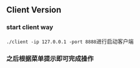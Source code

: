 ## Client Version
### start client way
`./client -ip 127.0.0.1 -port 8888`进行启动客户端

### 之后根据菜单提示即可完成操作